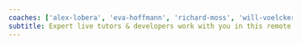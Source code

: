 ```yaml
---
coaches: ['alex-lobera', 'eva-hoffmann', 'richard-moss', 'will-voelcker']
subtitle: Expert live tutors & developers work with you in this remote training to help you master React without having to cut into valuable work-days!
---
```

